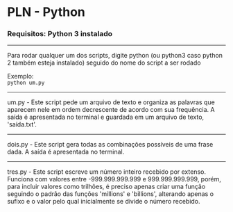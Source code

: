 # PLN - Python

### Requisitos: Python 3 instalado
---

Para rodar qualquer um dos scripts, digite python (ou python3 caso python 2 também esteja instalado) seguido do nome do script a ser rodado

Exemplo:  
`python um.py`

---
um.py - Este script pede um arquivo de texto e organiza as palavras que aparecem nele em ordem decrescente de acordo com sua frequência. A saída é apresentada no terminal e guardada em um arquivo de texto, 'saída.txt'.

---
dois.py - Este script gera todas as combinações possíveis de uma frase dada. A saída é apresentada no terminal.

---
tres.py - Este script escreve um número inteiro recebido por extenso. Funciona com valores entre -999.999.999.999 e 999.999.999.999, porém, para incluir valores como trilhões, é preciso apenas criar uma função seguindo o padrão das funções 'millions' e 'billions', alterando apenas o sufixo e o valor pelo qual inicialmente se divide o número recebido.